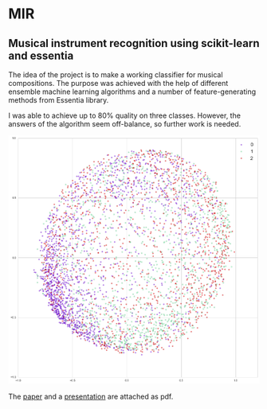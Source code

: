 # MIR
## Musical instrument recognition using scikit-learn and essentia

The idea of the project is to make a working classifier for musical compositions. The purpose was achieved with the help of different ensemble machine learning algorithms and a number of feature-generating methods from Essentia library.

I was able to achieve up to 80% quality on three classes. However, the answers of the algorithm seem off-balance, so further work is needed.

![MDS with cosine distances](https://github.com/ne3x7/mir/blob/master/cosine.png "2D data representation with MDS, cosine metric")

The [paper](https://github.com/ne3x7/mir/blob/master/mir.pdf "Paper") and a [presentation](https://github.com/ne3x7/mir/blob/master/klassifikatsiia-kompozitsii.pdf "Presentation") are attached as pdf.
